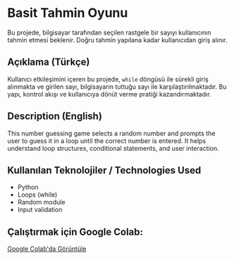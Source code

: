 # Basit Tahmin Oyunu

Bu projede, bilgisayar tarafından seçilen rastgele bir sayıyı kullanıcının tahmin etmesi beklenir. Doğru tahmin yapılana kadar kullanıcıdan giriş alınır.

## Açıklama (Türkçe)

Kullanıcı etkileşimini içeren bu projede, `while` döngüsü ile sürekli giriş alınmakta ve girilen sayı, bilgisayarın tuttuğu sayı ile karşılaştırılmaktadır. Bu yapı, kontrol akışı ve kullanıcıya dönüt verme pratiği kazandırmaktadır.

## Description (English)

This number guessing game selects a random number and prompts the user to guess it in a loop until the correct number is entered. It helps understand loop structures, conditional statements, and user interaction.

## Kullanılan Teknolojiler / Technologies Used

- Python
- Loops (while)
- Random module
- Input validation

## Çalıştırmak için Google Colab:
[Google Colab'da Görüntüle](https://colab.research.google.com/)
